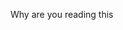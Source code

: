 Why are you reading this

<!---
TheRealDanuchi/TheRealDanuchi is a ✨ special ✨ repository because its `README.md` (this file) appears on your GitHub profile.
You can click the Preview link to take a look at your changes.
--->
